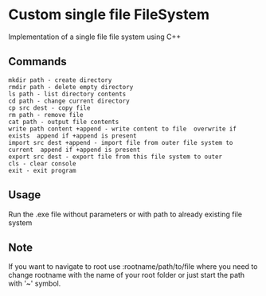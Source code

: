 # Custom single file FileSystem
Implementation of a single file file system using C++

## Commands
```
mkdir path - create directory
rmdir path - delete empty directory
ls path - list directory contents
cd path - change current directory
cp src dest - copy file
rm path - remove file
cat path - output file contents
write path content +append - write content to file  overwrite if exists  append if +append is present
import src dest +append - import file from outer file system to current  append if +append is present
export src dest - export file from this file system to outer
cls - clear console
exit - exit program
```
## Usage
Run the .exe file without parameters or with path to already existing file system
## Note
If you want to navigate to root use :rootname/path/to/file where you need to change rootname with the name of your root folder or just start the path with '~' symbol.
